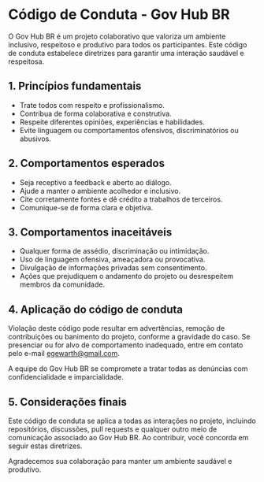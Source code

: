 # Código de Conduta - Gov Hub BR

O Gov Hub BR é um projeto colaborativo que valoriza um ambiente inclusivo, respeitoso e produtivo para todos os participantes. Este código de conduta estabelece diretrizes para garantir uma interação saudável e respeitosa.

## 1. Princípios fundamentais

- Trate todos com respeito e profissionalismo.
- Contribua de forma colaborativa e construtiva.
- Respeite diferentes opiniões, experiências e habilidades.
- Evite linguagem ou comportamentos ofensivos, discriminatórios ou abusivos.

## 2. Comportamentos esperados

- Seja receptivo a feedback e aberto ao diálogo.
- Ajude a manter o ambiente acolhedor e inclusivo.
- Cite corretamente fontes e dê crédito a trabalhos de terceiros.
- Comunique-se de forma clara e objetiva.

## 3. Comportamentos inaceitáveis

- Qualquer forma de assédio, discriminação ou intimidação.
- Uso de linguagem ofensiva, ameaçadora ou provocativa.
- Divulgação de informações privadas sem consentimento.
- Ações que prejudiquem o andamento do projeto ou desrespeitem membros da comunidade.

## 4. Aplicação do código de conduta

Violação deste código pode resultar em advertências, remoção de contribuições ou banimento do projeto, conforme a gravidade do caso. Se presenciar ou for alvo de comportamento inadequado, entre em contato pelo e-mail egewarth@gmail.com.

A equipe do Gov Hub BR se compromete a tratar todas as denúncias com confidencialidade e imparcialidade.

## 5. Considerações finais

Este código de conduta se aplica a todas as interações no projeto, incluindo repositórios, discussões, pull requests e qualquer outro meio de comunicação associado ao Gov Hub BR. Ao contribuir, você concorda em seguir estas diretrizes.

Agradecemos sua colaboração para manter um ambiente saudável e produtivo.
